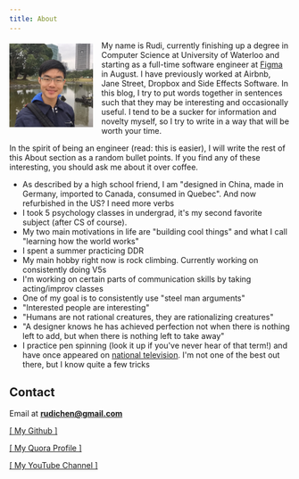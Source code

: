 ```yaml
---
title: About
---
```

<a style="float: left; margin: 5px 15px 0px 0px;" href="/images/profile_pic.jpg"><img src="/images/profile_pic.jpg" width="150" /></a>
My name is Rudi, currently finishing up a degree in Computer Science at University of Waterloo and starting as a full-time software engineer at <a href="https://www.figma.com/">Figma</a> in August. I have previously worked at Airbnb, Jane Street, Dropbox and Side Effects Software. In this blog, I try to put words together in sentences such that they may be interesting and occasionally useful. I tend to be a sucker for information and novelty myself, so I try to write in a way that will be worth your time.

In the spirit of being an engineer (read: this is easier), I will write the rest of this About section as a random bullet points. If you find any of these interesting, you should ask me about it over coffee.

- As described by a high school friend, I am "designed in China, made in Germany, imported to Canada, consumed in Quebec". And now refurbished in the US? I need more verbs
- I took 5 psychology classes in undergrad, it's my second favorite subject (after CS of course).
- My two main motivations in life are "building cool things" and what I call "learning how the world works"
- I spent a summer practicing DDR
- My main hobby right now is rock climbing. Currently working on consistently doing V5s
- I'm working on certain parts of communication skills by taking acting/improv classes
- One of my goal is to consistently use "steel man arguments"
- "Interested people are interesting"
- "Humans are not rational creatures, they are rationalizing creatures"
- "A designer knows he has achieved perfection not when there is nothing left to add, but when there is nothing left to take away"
- I practice pen spinning (look it up if you've never hear of that term!) and have once appeared on [national television](http://www.youtube.com/watch?v=K5SxsDS0fHk). I'm not one of the best out there, but I know quite a few tricks

Contact
-------

Email at **rudichen@gmail.com**

<a href="https://github.com/rudi-c" target="_blank">[ My Github ]</a>

<a href="http://www.quora.com/Rudi-Chen" target="_blank">[ My Quora Profile ]</a>

<a href="https://www.youtube.com/user/Advecticity" target="_blank">[ My YouTube Channel ]</a>
